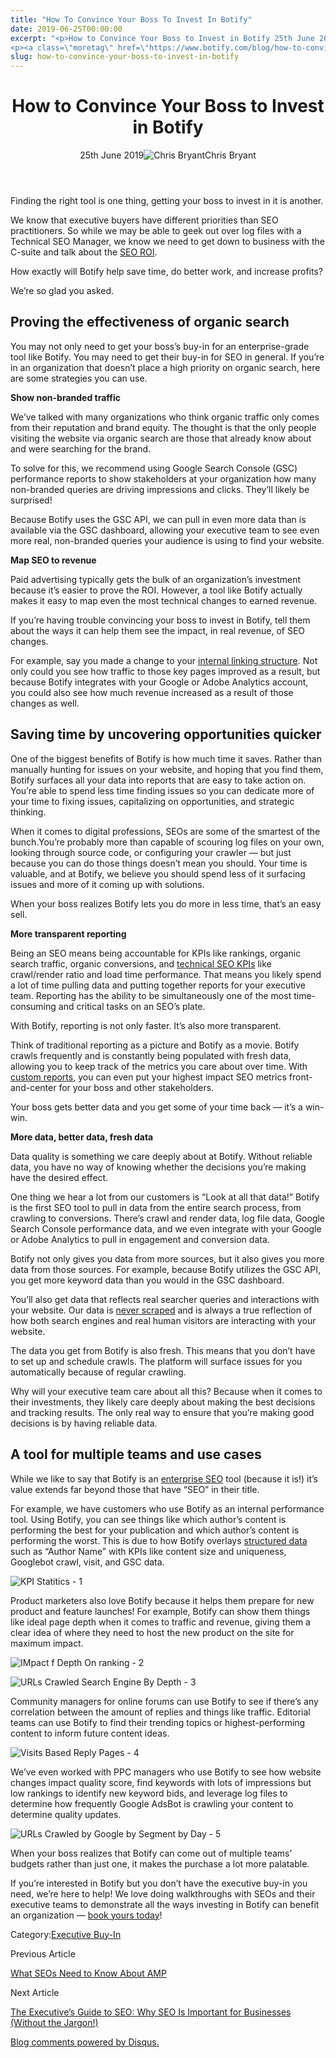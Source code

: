 ```yaml
---
title: "How To Convince Your Boss To Invest In Botify"
date: 2019-06-25T00:00:00
excerpt: "<p>How to Convince Your Boss to Invest in Botify 25th June 2019Chris Bryant Finding the right tool is one thing, getting your boss to invest in it is another. We know that executive buyers have different priorities than SEO practitioners. So while we may be able to geek out over log files with a Technical&hellip; </p>
<p><a class=\"moretag\" href=\"https://www.botify.com/blog/how-to-convince-your-boss-to-invest-in-botify\">Read the full article</a></p>"
slug: how-to-convince-your-boss-to-invest-in-botify
---
```


<header class="text-center">
<h1 class="font-internacional font-regular normal text-header-one leading-header-one text-typography-accent-2">How to Convince Your Boss to Invest in Botify</h1>
<div class="flex items-center justify-center my-3"><span class="mr-1 font-internacional font-regular normal text-base leading-none text-typography-primary-lighter">25th June 2019</span><img decoding="async" class="rounded-full w-10 h-10" src="//images.ctfassets.net/tp56mevc46jo/3YcgEMx6dhlt2OY0HnrvYT/2dbaa1392641702cefec7d04e17a8acd/IMG_20181211_194355.jpg" alt="Chris Bryant" /><span class="ml-1 font-internacional font-regular normal text-base leading-none text-typography-primary">Chris Bryant</span></div>
</header>
<p>Finding the right tool is one thing, getting your boss to invest in it is another.</p>
<p>We know that executive buyers have different priorities than SEO practitioners. So while we may be able to geek out over log files with a Technical SEO Manager, we know we need to get down to business with the C-suite and talk about the <a href="https://www.botify.com/blog/roi-seo">SEO ROI</a>.</p>
<p>How exactly will Botify help save time, do better work, and increase profits?</p>
<p>We&#8217;re so glad you asked.</p>
<h2 id="proving-the-effectiveness-of-organic-search">Proving the effectiveness of organic search</h2>
<p>You may not only need to get your boss&#8217;s buy-in for an enterprise-grade tool like Botify. You may need to get their buy-in for SEO in general. If you&#8217;re in an organization that doesn&#8217;t place a high priority on organic search, here are some strategies you can use.</p>
<p><strong>Show non-branded traffic</strong></p>
<p>We&#8217;ve talked with many organizations who think organic traffic only comes from their reputation and brand equity. The thought is that the only people visiting the website via organic search are those that already know about and were searching for the brand.</p>
<p>To solve for this, we recommend using Google Search Console (GSC) performance reports to show stakeholders at your organization how many non-branded queries are driving impressions and clicks. They&#8217;ll likely be surprised!</p>
<p>Because Botify uses the GSC API, we can pull in even more data than is available via the GSC dashboard, allowing your executive team to see even more real, non-branded queries your audience is using to find your website.</p>
<p><strong>Map SEO to revenue</strong></p>
<p>Paid advertising typically gets the bulk of an organization&#8217;s investment because it&#8217;s easier to prove the ROI. However, a tool like Botify actually makes it easy to map even the most technical changes to earned revenue.</p>
<p>If you&#8217;re having trouble convincing your boss to invest in Botify, tell them about the ways it can help them see the impact, in real revenue, of SEO changes.</p>
<p>For example, say you made a change to your <a title="Internal Linking Optimisation to Boost SEO Traffic" href="https://www.botify.com/blog/internal-linking-optimisation-to-boost-seo-traffic">internal linking structure</a>. Not only could you see how traffic to those key pages improved as a result, but because Botify integrates with your Google or Adobe Analytics account, you could also see how much revenue increased as a result of those changes as well.</p>
<h2 id="saving-time-by-uncovering-opportunities-quicker">Saving time by uncovering opportunities quicker</h2>
<p>One of the biggest benefits of Botify is how much time it saves. Rather than manually hunting for issues on your website, and hoping that you find them, Botify surfaces all your data into reports that are easy to take action on.<br />
You&#8217;re able to spend less time finding issues so you can dedicate more of your time to fixing issues, capitalizing on opportunities, and strategic thinking.</p>
<p>When it comes to digital professions, SEOs are some of the smartest of the bunch.You&#8217;re probably more than capable of scouring log files on your own, looking through source code, or configuring your crawler — but just because you can do those things doesn&#8217;t mean you should. Your time is valuable, and at Botify, we believe you should spend less of it surfacing issues and more of it coming up with solutions.</p>
<p>When your boss realizes Botify lets you do more in less time, that&#8217;s an easy sell.</p>
<p><strong>More transparent reporting</strong></p>
<p>Being an SEO means being accountable for KPIs like rankings, organic search traffic, organic conversions, and <a title="Top 5 Technical SEO KPIs" href="https://www.botify.com/blog">technical SEO KPIs</a> like crawl/render ratio and load time performance. That means you likely spend a lot of time pulling data and putting together reports for your executive team. Reporting has the ability to be simultaneously one of the most time-consuming and critical tasks on an SEO&#8217;s plate.</p>
<p>With Botify, reporting is not only faster. It&#8217;s also more transparent.</p>
<p>Think of traditional reporting as a picture and Botify as a movie. Botify crawls frequently and is constantly being populated with fresh data, allowing you to keep track of the metrics you care about over time. With <a title="Breaking News Introducing Custom Reports" href="https://www.botify.com/blog/breaking-news-introducing-custom-reports">custom reports</a>, you can even put your highest impact SEO metrics front-and-center for your boss and other stakeholders.</p>
<p>Your boss gets better data and you get some of your time back — it&#8217;s a win-win.</p>
<p><strong>More data, better data, fresh data</strong></p>
<p>Data quality is something we care deeply about at Botify. Without reliable data, you have no way of knowing whether the decisions you&#8217;re making have the desired effect.</p>
<p>One thing we hear a lot from our customers is &#8220;Look at all that data!&#8221; Botify is the first SEO tool to pull in data from the entire search process, from crawling to conversions. There&#8217;s crawl and render data, log file data, Google Search Console performance data, and we even integrate with your Google or Adobe Analytics to pull in engagement and conversion data.</p>
<p>Botify not only gives you data from more sources, but it also gives you more data from those sources. For example, because Botify utilizes the GSC API, you get more keyword data than you would in the GSC dashboard.</p>
<p>You&#8217;ll also get data that reflects real searcher queries and interactions with your website. Our data is <a title="How to Check What Keywords your Site is Ranking for the Botify Way" href="https://www.botify.com/blog/how-to-check-what-keywords-your-site-is-ranking-for-the-botify-way">never scraped</a> and is always a true reflection of how both search engines and real human visitors are interacting with your website.</p>
<p>The data you get from Botify is also fresh. This means that you don&#8217;t have to set up and schedule crawls. The platform will surface issues for you automatically because of regular crawling.</p>
<p>Why will your executive team care about all this? Because when it comes to their investments, they likely care deeply about making the best decisions and tracking results. The only real way to ensure that you&#8217;re making good decisions is by having reliable data.</p>
<h2 id="a-tool-for-multiple-teams-and-use-cases">A tool for multiple teams and use cases</h2>
<p>While we like to say that Botify is an <a href="https://www.botify.com/platform" data-internallinksmanager029f6b8e52c="1" title="enterprise seo platform">enterprise SEO</a> tool (because it is!) it&#8217;s value extends far beyond those that have &#8220;SEO&#8221; in their title.</p>
<p>For example, we have customers who use Botify as an internal performance tool. Using Botify, you can see things like which author&#8217;s content is performing the best for your publication and which author&#8217;s content is performing the worst. This is due to how Botify overlays <a href="https://www.botify.com/learn/guides/structured-data-basics-using-schema-org-to-help-search-engines-understand-your-content" data-internallinksmanager029f6b8e52c="3" title="structured data" target="_blank" rel="noopener">structured data</a> such as &#8220;Author Name&#8221; with KPIs like content size and uniqueness, Googlebot crawl, visit, and GSC data.</p>
<p><img decoding="async" src="//images.ctfassets.net/tp56mevc46jo/16g2uDoYLVjWHI7hwdi0EX/66afe71890ce7a36ffaa826bdbc59297/KPI_Statitics_-_1.png" alt="KPI Statitics - 1" /></p>
<p>Product marketers also love Botify because it helps them prepare for new product and feature launches! For example, Botify can show them things like ideal page depth when it comes to traffic and revenue, giving them a clear idea of where they need to host the new product on the site for maximum impact.</p>
<p><img decoding="async" src="//images.ctfassets.net/tp56mevc46jo/l4JLcOCNoGgztrpHL4Mx2/7d6ee1f8507fbc23d50e15a196ba72f0/IMpact_f_Depth_On_ranking_-_2.png" alt="IMpact f Depth On ranking - 2" /></p>
<p><img decoding="async" src="//images.ctfassets.net/tp56mevc46jo/1zNAJ7gyDQsfILtyIF0JMq/0ec791f1dfe80f05bae60f1b977a2a37/URLs_Crawled_Search_Engine_By_Depth_-_3.png" alt="URLs Crawled Search Engine By Depth - 3" /></p>
<p>Community managers for online forums can use Botify to see if there&#8217;s any correlation between the amount of replies and things like traffic. Editorial teams can use Botify to find their trending topics or highest-performing content to inform future content ideas.</p>
<p><img decoding="async" src="//images.ctfassets.net/tp56mevc46jo/193OCbJ6getQ2vNIrMnfyo/fb5a53c4d8837187a5be23cfb3ec0f29/Visits_Based_Reply_Pages_-_4.png" alt="Visits Based Reply Pages - 4" /></p>
<p>We&#8217;ve even worked with PPC managers who use Botify to see how website changes impact quality score, find keywords with lots of impressions but low rankings to identify new keyword bids, and leverage log files to determine how frequently Google AdsBot is crawling your content to determine quality updates.</p>
<p><img decoding="async" src="//images.ctfassets.net/tp56mevc46jo/6bzVLvmZPloid8CklShlQo/c2f5029d8e42b26baee3638370634ad2/URLs_Crawled_by_Google_by_Segment_by_Day_-_5.png" alt="URLs Crawled by Google by Segment by Day - 5" /></p>
<p>When your boss realizes that Botify can come out of multiple teams&#8217; budgets rather than just one, it makes the purchase a lot more palatable.</p>
<p>If you&#8217;re interested in Botify but you don&#8217;t have the executive buy-in you need, we&#8217;re here to help! We love doing walkthroughs with SEOs and their executive teams to demonstrate all the ways investing in Botify can benefit an organization — <a title="Book a demo of Botify" href="https://ww2.botify.com/book-demo-suite/">book yours today</a>!</p>
<div class="tags leading-big border-t border-b border-brand-quaternary-lighter mt-4"><span class="mr-1 font-roboto font-regular normal text-base leading-none">Category:</span><a class="uppercase text-typography-accent-1" href="/resources#whitepapers">Executive Buy-In</a></div>
<footer class="flex justify-center my-5 mx-5">
<div class="mr-1 w-1/2 text-right">
<p><span class="font-internacional font-regular normal text-base leading-none text-typography-primary">Previous Article</span></p>
<p><a class="inline-block mt-2" href="/blog/what-seos-need-to-know-about-amp"><span class="font-roboto font-regular normal text-base leading-none text-typography-accent-4">What SEOs Need to Know About AMP</span></a></p>
</div>
<div class="ml-1 w-1/2">
<p><span class="font-internacional font-regular normal text-base leading-none text-typography-primary">Next Article</span></p>
<p><a class="inline-block mt-2" href="/blog/the-executives-guide-to-seo-why-seo-is-important-for-businesses"><span class="font-roboto font-regular normal text-base leading-none text-typography-accent-4">The Executive&#8217;s Guide to SEO: Why SEO Is Important for Businesses (Without the Jargon!)</span></a></p>
</div>
</footer>
<div title="How to Convince Your Boss to Invest in Botify">
<div id="disqus_thread_old"></div>
<p><a class="dsq-brlink" href="http://disqus.com">Blog comments powered by <span class="logo-disqus">Disqus</span>.</a></p>
</div>

